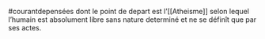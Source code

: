 #courantdepensées  dont le point de depart est l’[[Atheisme]] selon lequel l’humain est absolument libre sans nature determiné et ne se définît que par ses actes.